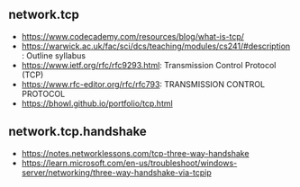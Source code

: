 ## network.tcp

- https://www.codecademy.com/resources/blog/what-is-tcp/
- https://warwick.ac.uk/fac/sci/dcs/teaching/modules/cs241/#description: Outline syllabus
- https://www.ietf.org/rfc/rfc9293.html: Transmission Control Protocol (TCP)
- https://www.rfc-editor.org/rfc/rfc793: TRANSMISSION CONTROL PROTOCOL
- https://bhowl.github.io/portfolio/tcp.html

## network.tcp.handshake

- https://notes.networklessons.com/tcp-three-way-handshake
- https://learn.microsoft.com/en-us/troubleshoot/windows-server/networking/three-way-handshake-via-tcpip

